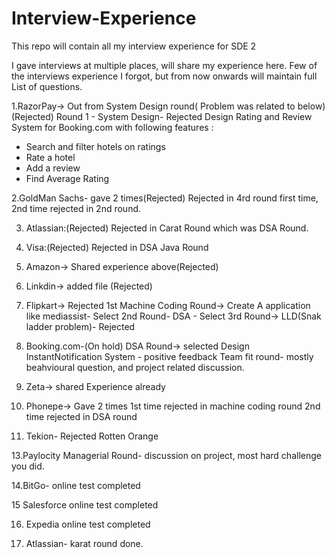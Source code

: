 # Interview-Experience
This repo will contain all my interview experience for SDE 2

I gave interviews at multiple places, will share my experience here.
Few of the interviews experience I forgot, but from now onwards will maintain full List of questions.


1.RazorPay-> Out from System Design round( Problem was related to below)(Rejected)
Round 1 - System Design- Rejected
  Design Rating and Review System for Booking.com with following features :
  * Search and filter hotels on ratings
  * Rate a hotel
  * Add a review
  * Find Average Rating

2.GoldMan Sachs- gave 2 times(Rejected)
Rejected in 4rd round first time, 2nd time rejected in 2nd round.


3. Atlassian:(Rejected)
Rejected in Carat Round which was DSA Round.


4. Visa:(Rejected)
Rejected in DSA Java Round


5. Amazon-> Shared experience above(Rejected)

6. Linkdin-> added file (Rejected)

7. Flipkart-> Rejected
  1st Machine Coding Round-> Create A application like mediassist- Select
  2nd Round- DSA - Select
  3rd Round-> LLD(Snak ladder problem)- Rejected

8. Booking.com-(On hold)
    DSA Round-> selected
    Design InstantNotification System  - positive feedback
   Team fit round- mostly beahvioural question, and project related discussion.

10. Zeta-> shared Experience already

11. Phonepe-> Gave 2 times
  1st time rejected in machine coding round
  2nd time rejected in DSA round


12. Tekion- Rejected
  Rotten Orange

13.Paylocity
Managerial Round- discussion on project, most hard challenge you did.

14.BitGo- online test completed

15 Salesforce online test completed

16. Expedia online test completed

17. Atlassian- karat round done.





